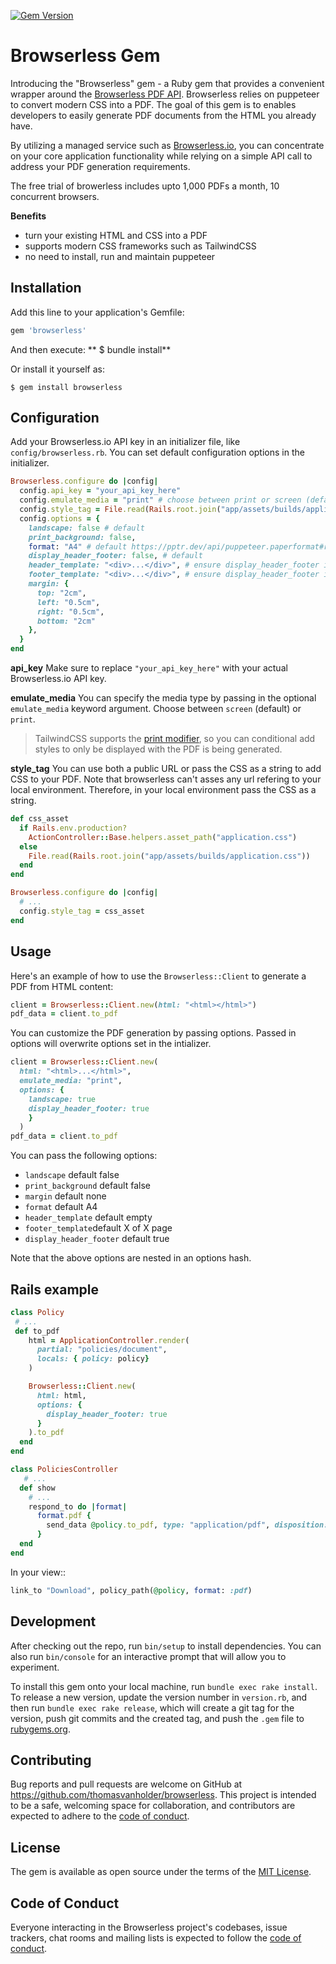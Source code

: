 [![Gem Version](https://badge.fury.io/rb/browserless.svg)](https://badge.fury.io/rb/browserless)

# Browserless Gem

Introducing the "Browserless" gem - a Ruby gem that provides a convenient wrapper around the [Browserless PDF API](https://www.browserless.io/docs/pdf). Browserless relies on puppeteer to convert modern CSS into a PDF. The goal of this gem is to enables developers to easily generate PDF documents from the HTML you already have.

By utilizing a managed service such as [Browserless.io](https://www.browserless.io/), you can concentrate on your core application functionality while relying on a simple API call to address your PDF generation requirements.

The free trial of browerless includes upto 1,000 PDFs a month, 10 concurrent browsers. 

__Benefits__
- turn your existing HTML and CSS into a PDF
- supports modern CSS frameworks such as TailwindCSS
- no need to install, run and maintain puppeteer

## Installation

Add this line to your application's Gemfile:

```ruby
gem 'browserless'
```

And then execute:
**
    $ bundle install**

Or install it yourself as:

    $ gem install browserless

## Configuration
Add your Browserless.io API key in an initializer file, like `config/browserless.rb`. You can set default configuration options in the initializer.

```rb
Browserless.configure do |config|
  config.api_key = "your_api_key_here"
  config.emulate_media = "print" # choose between print or screen (default)
  config.style_tag = File.read(Rails.root.join("app/assets/builds/application.css")) # Pass public asset URL or CSS string content  
  config.options = {
    landscape: false # default
    print_background: false,
    format: "A4" # default https://pptr.dev/api/puppeteer.paperformat#remarks
    display_header_footer: false, # default 
    header_template: "<div>...</div>", # ensure display_header_footer is true
    footer_template: "<div>...</div>", # ensure display_header_footer is true
    margin: {
      top: "2cm",
      left: "0.5cm",
      right: "0.5cm",
      bottom: "2cm"
    },
  }
end
```

__api_key__
Make sure to replace `"your_api_key_here"` with your actual Browserless.io API key.

__emulate_media__
You can specify the media type by passing in the optional `emulate_media` keyword argument. Choose between `screen` (default) or `print`. 

>TailwindCSS supports the [print modifier](https://tailwindcss.com/docs/hover-focus-and-other-states#print-styles), so you can conditional add styles to only be displayed with the PDF is being generated.

__style_tag__
You can use both a public URL or pass the CSS as a string to add CSS to your PDF. Note that browserless can't asses any url refering to your local environment. Therefore, in your local environment pass the CSS as a string.

```rb
def css_asset
  if Rails.env.production?
    ActionController::Base.helpers.asset_path("application.css")
  else
    File.read(Rails.root.join("app/assets/builds/application.css"))
  end
end

Browserless.configure do |config|
  # ... 
  config.style_tag = css_asset
end
```

## Usage

Here's an example of how to use the `Browserless::Client` to generate a PDF from HTML content:

```rb
client = Browserless::Client.new(html: "<html></html>")
pdf_data = client.to_pdf
```

You can customize the PDF generation by passing options. Passed in options will overwrite options set in the intializer.

```rb
client = Browserless::Client.new(
  html: "<html>...</html>", 
  emulate_media: "print",
  options: {
    landscape: true
    display_header_footer: true
    }
  )
pdf_data = client.to_pdf
```

You can pass the following options:

- `landscape` default false
- `print_background` default false
- `margin` default none
- `format` default A4
- `header_template` default empty
- `footer_template`default X of X page
- `display_header_footer` default true

Note that the above options are nested in an options hash.

## Rails example

```rb
class Policy
 # ...
 def to_pdf
    html = ApplicationController.render(
      partial: "policies/document",
      locals: { policy: policy}
    )

    Browserless::Client.new(
      html: html,
      options: {
        display_header_footer: true
      }
    ).to_pdf
  end
end

class PoliciesController
   # ...
  def show
    # ... 
    respond_to do |format|
      format.pdf {
        send_data @policy.to_pdf, type: "application/pdf", disposition: "attachment", filename: "privacy_policy.pdf"
      }
  end
end
```

In your view::
```rb
link_to "Download", policy_path(@policy, format: :pdf)
```

## Development

After checking out the repo, run `bin/setup` to install dependencies. You can also run `bin/console` for an interactive prompt that will allow you to experiment.

To install this gem onto your local machine, run `bundle exec rake install`. To release a new version, update the version number in `version.rb`, and then run `bundle exec rake release`, which will create a git tag for the version, push git commits and the created tag, and push the `.gem` file to [rubygems.org](https://rubygems.org).

## Contributing

Bug reports and pull requests are welcome on GitHub at https://github.com/thomasvanholder/browserless. This project is intended to be a safe, welcoming space for collaboration, and contributors are expected to adhere to the [code of conduct](https://github.com/thomasvanholder/browserless/blob/master/CODE_OF_CONDUCT.md).

## License

The gem is available as open source under the terms of the [MIT License](https://opensource.org/licenses/MIT).

## Code of Conduct

Everyone interacting in the Browserless project's codebases, issue trackers, chat rooms and mailing lists is expected to follow the [code of conduct](https://github.com/thomasvanholder/browserless/blob/master/CODE_OF_CONDUCT.md).
